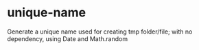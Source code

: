 # unique-name

Generate a unique name used for creating tmp folder/file; with no dependency, using Date and Math.random

